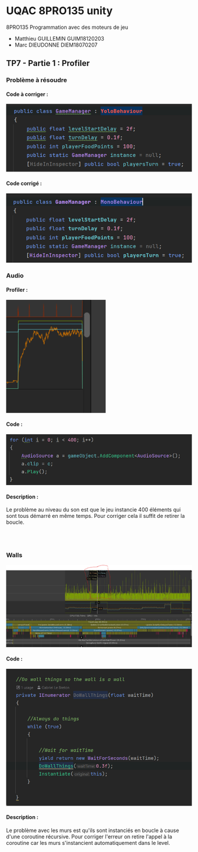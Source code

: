 # UQAC 8PRO135 unity
8PRO135 Programmation avec des moteurs de jeu

* Matthieu GUILLEMIN GUIM18120203
* Marc DIEUDONNE DIEM18070207


## TP7 - Partie 1 : Profiler

### Problème à résoudre
#### Code à corriger :
![YoloBehaviour screen](Screens/YoloBehaviour.png)
#### Code corrigé :
![MonoBehaviour screen](Screens/MonoBehaviour.png)


### Audio
#### Profiler :
![Audio profiler screen](Screens/Projet_Profiler_Audio.png)
#### Code :
![Audio source code](Screens/SoundProblem.png)
#### Description :
Le problème au niveau du son est que le jeu instancie 400 éléments qui sont tous démarré en même temps. Pour corriger cela il suffit de retirer la boucle.

<br><br>

### Walls
![Audio profiler screen](Screens/Projet_Profiler_walls.png)
#### Code :
![Audio source code](Screens/WallsProblem.png)
#### Description :
Le problème avec les murs est qu'ils sont instanciés en boucle à cause d'une coroutine récursive. Pour corriger l'erreur on retire l'appel à la coroutine car les murs s'instancient automatiquement dans le level.